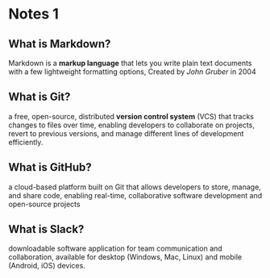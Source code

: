 # Notes 1


## What is Markdown?
Markdown is a **markup language** that lets you write plain text documents with a few lightweight formatting options, Created by *John Gruber* in 2004


## What is Git?
 a free, open-source, distributed **version control system** (VCS) that tracks changes to files over time, enabling developers to collaborate on projects, revert to previous versions, and manage different lines of development efficiently.


## What is GitHub?
a cloud-based platform built on Git that allows developers to store, manage, and share code, enabling real-time, collaborative software development and open-source projects


## What is Slack?
downloadable software application for team communication and collaboration, available for desktop (Windows, Mac, Linux) and mobile (Android, iOS) devices.